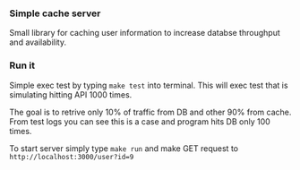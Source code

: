 ### Simple cache server
Small library for caching user information to increase databse throughput and availability. 

### Run it
 Simple exec test by typing  `make test` into terminal. This will exec test that is simulating hitting API 1000 times.

The goal is to retrive only 10% of traffic from DB and other 90% from cache. From test logs you can see this is a case and program hits DB only 100 times. 

To start server simply type `make run` and make GET request to `http://localhost:3000/user?id=9`